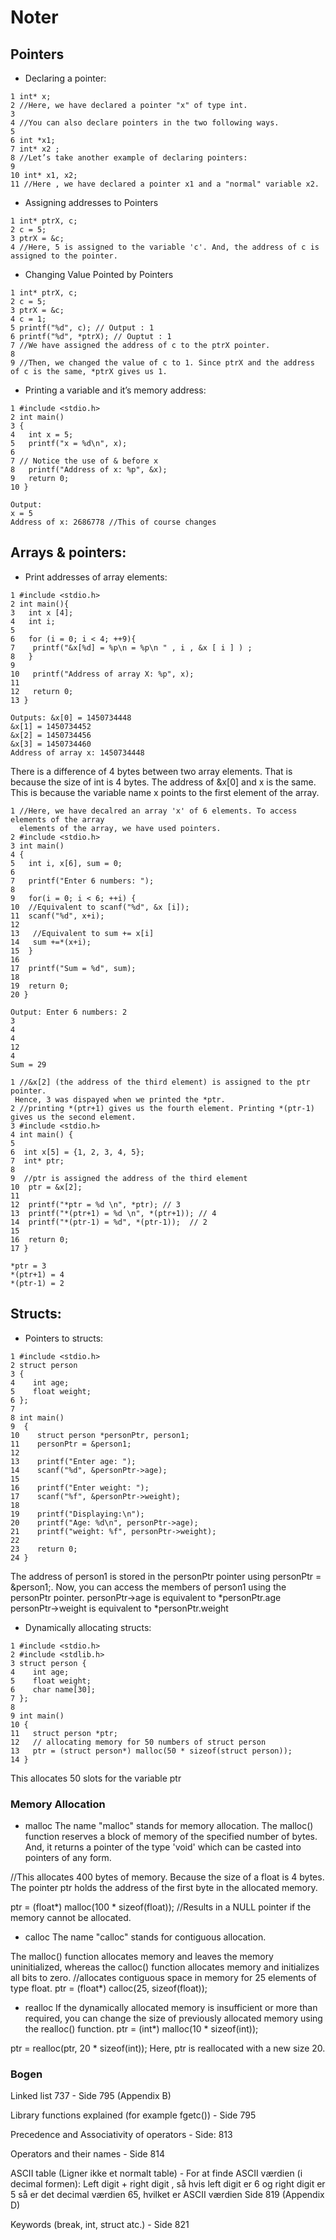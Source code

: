 # Noter



## Pointers

- Declaring a pointer:
```
1 int* x;
2 //Here, we have declared a pointer "x" of type int.
3
4 //You can also declare pointers in the two following ways.
5
6 int *x1;
7 int* x2 ;
8 //Let’s take another example of declaring pointers:
9
10 int* x1, x2;
11 //Here , we have declared a pointer x1 and a "normal" variable x2.
```
- Assigning addresses to Pointers

```
1 int* ptrX, c;
2 c = 5;
3 ptrX = &c;
4 //Here, 5 is assigned to the variable 'c'. And, the address of c is assigned to the pointer.
```
- Changing Value Pointed by Pointers

```
1 int* ptrX, c;
2 c = 5;
3 ptrX = &c;
4 c = 1;
5 printf("%d", c); // Output : 1
6 printf("%d", *ptrX); // Ouptut : 1
7 //We have assigned the address of c to the ptrX pointer.
8
9 //Then, we changed the value of c to 1. Since ptrX and the address of c is the same, *ptrX gives us 1.
```

- Printing a variable and it’s memory address:
```
1 #include <stdio.h>
2 int main()
3 {
4   int x = 5;
5   printf("x = %d\n", x);
6
7 // Notice the use of & before x
8   printf("Address of x: %p", &x);
9   return 0;
10 }
```
```
Output:
x = 5
Address of x: 2686778 //This of course changes
```
## Arrays & pointers:

- Print addresses of array elements:
```
1 #include <stdio.h>
2 int main(){
3   int x [4];
4   int i;
5
6   for (i = 0; i < 4; ++9){
7    printf("&x[%d] = %p\n = %p\n " , i , &x [ i ] ) ;
8   }
9
10   printf("Address of array X: %p", x);
11
12   return 0;
13 }
```
```
Outputs: &x[0] = 1450734448
&x[1] = 1450734452
&x[2] = 1450734456
&x[3] = 1450734460
Address of array x: 1450734448
```
There is a difference of 4 bytes between two array elements. That is because the size of int is 4 bytes. The address of &x[0] and x is the same. This is
because the variable name x points to the first element of the array.
```
1 //Here, we have decalred an array 'x' of 6 elements. To access elements of the array
  elements of the array, we have used pointers.
2 #include <stdio.h>
3 int main()
4 {
5   int i, x[6], sum = 0;
6
7   printf("Enter 6 numbers: ");
8
9   for(i = 0; i < 6; ++i) {
10  //Equivalent to scanf("%d", &x [i]);
11  scanf("%d", x+i);
12
13   //Equivalent to sum += x[i]
14   sum +=*(x+i);
15  }
16
17  printf("Sum = %d", sum);
18
19  return 0;
20 }
```
```
Output: Enter 6 numbers: 2
3
4
4
12
4
Sum = 29
```
```
1 //&x[2] (the address of the third element) is assigned to the ptr pointer.
 Hence, 3 was dispayed when we printed the *ptr.
2 //printing *(ptr+1) gives us the fourth element. Printing *(ptr-1) gives us the second element.
3 #include <stdio.h>
4 int main() {
5
6  int x[5] = {1, 2, 3, 4, 5};
7  int* ptr;
8
9  //ptr is assigned the address of the third element
10  ptr = &x[2]; 
11
12  printf("*ptr = %d \n", *ptr); // 3
13  printf("*(ptr+1) = %d \n", *(ptr+1)); // 4
14  printf("*(ptr-1) = %d", *(ptr-1));  // 2
15
16  return 0;
17 }
```
```
*ptr = 3 
*(ptr+1) = 4 
*(ptr-1) = 2
```


## Structs:

- Pointers to structs:
```
1 #include <stdio.h>
2 struct person
3 {
4    int age;
5    float weight;
6 };
7
8 int main()
9  {
10    struct person *personPtr, person1;
11    personPtr = &person1;   
12
13    printf("Enter age: ");
14    scanf("%d", &personPtr->age);
15
16    printf("Enter weight: ");
17    scanf("%f", &personPtr->weight);
18
19    printf("Displaying:\n");
20    printf("Age: %d\n", personPtr->age);
21    printf("weight: %f", personPtr->weight);
22
23    return 0;
24 }
```
The address of person1 is stored in the personPtr pointer using personPtr
= &person1;.
Now, you can access the members of person1 using the personPtr
pointer.
personPtr->age is equivalent to *personPtr.age personPtr->weight is
equivalent to *personPtr.weight

- Dynamically allocating structs:
```
1 #include <stdio.h>
2 #include <stdlib.h>
3 struct person {
4    int age;
5    float weight;
6    char name[30];
7 };
8
9 int main()
10 {
11   struct person *ptr;
12   // allocating memory for 50 numbers of struct person
13   ptr = (struct person*) malloc(50 * sizeof(struct person));
14 }

```
This allocates 50 slots for the variable ptr



### Memory Allocation 

- malloc
The name "malloc" stands for memory allocation. The malloc() function reserves a block of memory of the specified number of bytes. And, it returns a pointer of the type 'void' which can be casted into pointers of any form.

//This allocates 400 bytes of memory. Because the size of a float is 4 bytes.
The pointer ptr holds the address of the first byte in the allocated memory.

ptr = (float*) malloc(100 * sizeof(float));
//Results in a NULL pointer if the memory cannot be allocated.

- calloc
The name "calloc" stands for contiguous allocation.

The malloc() function allocates memory and leaves the memory uninitialized,
whereas the calloc() function allocates memory and initializes all
bits to zero.
//allocates contiguous space in memory for 25 elements of type float.
ptr = (float*) calloc(25, sizeof(float)); 

- realloc
If the dynamically allocated memory is insufficient or more than required,
you can change the size of previously allocated memory using the realloc()
function.
 ptr = (int*) malloc(10 * sizeof(int));

ptr = realloc(ptr, 20 * sizeof(int));
Here, ptr is reallocated with a new size 20.

### Bogen
Linked list 737  - Side 795 (Appendix B)

Library functions explained (for example fgetc()) - Side 795 

Precedence and Associativity of operators - Side: 813 

Operators and their names  - Side 814 

ASCII table (Ligner ikke et normalt table) - For at finde ASCII værdien (i decimal formen):
Left digit + right digit , så hvis left digit er 6 og right digit er 5
så er det decimal værdien 65, hvilket er ASCII værdien
Side 819 (Appendix D)

Keywords (break, int, struct atc.) - Side 821 

